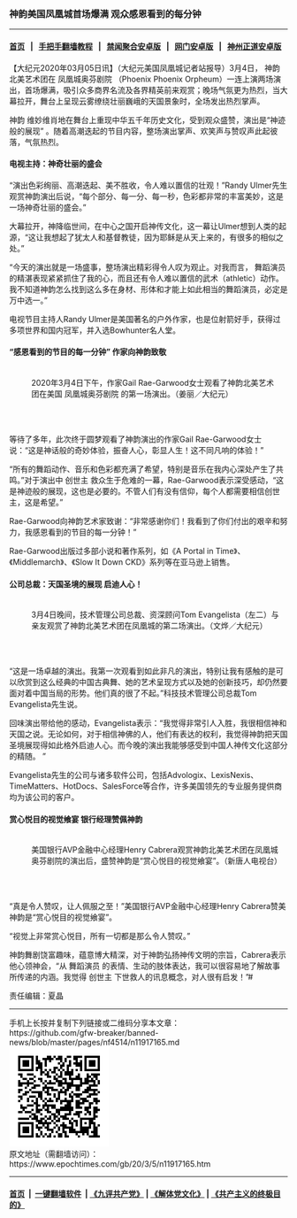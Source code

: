 ### 神韵美国凤凰城首场爆满 观众感恩看到的每分钟
------------------------

#### [首页](https://github.com/gfw-breaker/banned-news/blob/master/README.md) &nbsp;&nbsp;|&nbsp;&nbsp; [手把手翻墙教程](https://github.com/gfw-breaker/guides/wiki) &nbsp;&nbsp;|&nbsp;&nbsp; [禁闻聚合安卓版](https://github.com/gfw-breaker/bn-android) &nbsp;&nbsp;|&nbsp;&nbsp; [网门安卓版](https://github.com/oGate2/oGate) &nbsp;&nbsp;|&nbsp;&nbsp; [神州正道安卓版](https://github.com/SzzdOgate/update) 



<div><p>
 【大纪元2020年03月05日讯】（大纪元美国凤凰城记者站报导）3月4日，
 <ok href="https://www.epochtimes.com/gb/tag/%E7%A5%9E%E9%9F%B5.html">
  神韵
 </ok>
 北美艺术团在
 <ok href="https://www.epochtimes.com/gb/tag/%E5%87%A4%E5%87%B0%E5%9F%8E%E5%A5%A5%E8%8A%AC%E5%89%A7%E9%99%A2.html">
  凤凰城奥芬剧院
 </ok>
 （Phoenix Phoenix Orpheum）一连上演两场演出，首场爆满，吸引众多商界名流及各界精英前来观赏；晚场气氛更为热烈，当大幕拉开，舞台上呈现云雾缭绕壮丽巍峨的天国景象时，全场发出热烈掌声。
</p>
<p>
 <ok href="https://www.epochtimes.com/gb/tag/%E7%A5%9E%E9%9F%B5.html">
  神韵
 </ok>
 维妙维肖地在舞台上重现中华五千年历史文化，受到观众盛赞，演出是“神迹般的展现” 。随着高潮迭起的节目内容，整场演出掌声、欢笑声与赞叹声此起彼落，气氛热烈。
</p>
<h4>
 电视主持：神奇壮丽的盛会
</h4>
<p>
 “演出色彩绚丽、高潮迭起、美不胜收，令人难以置信的壮观！”Randy Ulmer先生观赏神韵演出后说，“每个部分、每一分、每一秒，色彩都非常的丰富美妙，这是一场神奇壮丽的盛会。”
</p>
<p>
 大幕拉开，神降临世间，在中心之国开启神传文化，这一幕让Ulmer想到人类的起源，“这让我想起了犹太人和基督教徒，因为耶稣是从天上来的，有很多的相似之处。”
</p>
<p>
 “今天的演出就是一场盛事，整场演出精彩得令人叹为观止。对我而言，
 <ok href="https://www.epochtimes.com/gb/tag/%E8%88%9E%E8%B9%88%E6%BC%94%E5%91%98.html">
  舞蹈演员
 </ok>
 的精湛表现紧紧抓住了我的心，而且还有令人难以置信的武术（athletic）动作。我不知道神韵怎么找到这么多在身材、形体和才能上如此相当的舞蹈演员，必定是万中选一。”
</p>
<p>
 电视节目主持人Randy Ulmer是美国著名的户外作家，也是位射箭好手，获得过多项世界和国内冠军，并入选Bowhunter名人堂。
</p>
<h4>
 “感恩看到的节目的每一分钟” 作家向神韵致敬
</h4>
<figure class="wp-caption aligncenter" id="attachment_11915928" style="width: 450px">
 <ok href="http://i.epochtimes.com/assets/uploads/2020/03/200304193332976.jpg">
  <img alt="" class="wp-image-11915928 size-medium" src="http://i.epochtimes.com/assets/uploads/2020/03/200304193332976-450x300.jpg"/>
 </ok>
 <br/><figcaption class="wp-caption-text">
  2020年3月4日下午，作家Gail Rae-Garwood女士观看了神韵北美艺术团在美国
  <ok href="https://www.epochtimes.com/gb/tag/%E5%87%A4%E5%87%B0%E5%9F%8E%E5%A5%A5%E8%8A%AC%E5%89%A7%E9%99%A2.html">
   凤凰城奥芬剧院
  </ok>
  的第一场演出。（姜丽／大纪元）
 </figcaption><br/>
</figure><br/>
<p>
 等待了多年，此次终于圆梦观看了神韵演出的作家Gail Rae-Garwood女士说：“这是神话般的奇妙体验，振奋人心，彰显人生！这不同凡响的体验！”
</p>
<p>
 “所有的舞蹈动作、音乐和色彩都充满了希望，特别是音乐在我内心深处产生了共鸣。”对于演出中
 <ok href="https://www.epochtimes.com/gb/tag/%E5%88%9B%E4%B8%96%E4%B8%BB.html">
  创世主
 </ok>
 救众生于危难的一幕，Rae-Garwood表示深受感动，“这是神迹般的展现，这也是必要的。不管人们有没有信仰，每个人都需要相信创世主，这是希望。”
</p>
<p>
 Rae-Garwood向神韵艺术家致谢：“非常感谢你们！我看到了你们付出的艰辛和努力，我感恩看到的节目的每一分钟！”
</p>
<p>
 Rae-Garwood出版过多部小说和著作系列，如《A Portal in Time》、《Middlemarch》、《Slow It Down CKD》系列等在亚马逊上销售。
</p>
<h4>
 公司总裁：天国圣境的展现 启迪人心！
</h4>
<figure class="wp-caption aligncenter" id="attachment_11916689" style="width: 450px">
 <ok href="http://i.epochtimes.com/assets/uploads/2020/03/2003050052471886.jpg">
  <img alt="" class="wp-image-11916689 size-medium" src="http://i.epochtimes.com/assets/uploads/2020/03/2003050052471886-450x300.jpg"/>
 </ok>
 <br/><figcaption class="wp-caption-text">
  3月4日晚间，技术管理公司总裁、资深顾问Tom Evangelista（左二）与亲友观赏了神韵北美艺术团在凤凰城的第二场演出。（文烨／大纪元）
 </figcaption><br/>
</figure><br/>
<p>
 “这是一场卓越的演出。我第一次观看到如此非凡的演出，特别让我有感触的是可以欣赏到这么经典的中国古典舞、她的艺术呈现方式以及她的创新技巧，却仍然要面对着中国当局的形势。他们真的很了不起。”科技技术管理公司总裁Tom Evangelista先生说。
</p>
<p>
 回味演出带给他的感动，Evangelista表示：“我觉得非常引人入胜，我很相信神和天国之说。无论如何，对于相信神佛的人，他们有表达的权利，我觉得神韵把天国圣境展现得如此格外启迪人心。而今晚的演出我能够感受到中国人神传文化这部分的精随。 ”
</p>
<p>
 Evangelista先生的公司与诸多软件公司，包括Advologix、LexisNexis、TimeMatters、HotDocs、SalesForce等合作，许多美国领先的专业服务提供商均为该公司的客户。
</p>
<h4>
 赏心悦目的视觉飨宴 银行经理赞佩神韵
</h4>
<figure class="wp-caption aligncenter" id="attachment_11916995" style="width: 450px">
 <ok href="http://i.epochtimes.com/assets/uploads/2020/03/2003050053081886.jpg">
  <img alt="" class="wp-image-11916995 size-medium" src="http://i.epochtimes.com/assets/uploads/2020/03/2003050053081886-450x300.jpg"/>
 </ok>
 <br/><figcaption class="wp-caption-text">
  美国银行AVP金融中心经理Henry Cabrera观赏神韵北美艺术团在凤凰城奥芬剧院的演出后，盛赞神韵是“赏心悦目的视觉飨宴”。（新唐人电视台）
 </figcaption><br/>
</figure><br/>
<p>
 “真是令人赞叹，让人佩服之至！”美国银行AVP金融中心经理Henry Cabrera赞美神韵是“赏心悦目的视觉飨宴”。
</p>
<p>
 “视觉上非常赏心悦目，所有一切都是那么令人赞叹。”
</p>
<p>
 神韵舞剧饶富趣味，蕴意博大精深，对于神韵弘扬神传文明的宗旨，Cabrera表示他心领神会，“从
 <ok href="https://www.epochtimes.com/gb/tag/%E8%88%9E%E8%B9%88%E6%BC%94%E5%91%98.html">
  舞蹈演员
 </ok>
 的表情、生动的肢体表达，我可以很容易地了解故事所传递的内涵。我觉得
 <ok href="https://www.epochtimes.com/gb/tag/%E5%88%9B%E4%B8%96%E4%B8%BB.html">
  创世主
 </ok>
 下世救人的讯息概念，对人很有启发！”#
</p>
<p>
 责任编辑：夏晶
</p>
</div>
<hr/>
手机上长按并复制下列链接或二维码分享本文章：<br/>
https://github.com/gfw-breaker/banned-news/blob/master/pages/nf4514/n11917165.md <br/>
<a href='https://github.com/gfw-breaker/banned-news/blob/master/pages/nf4514/n11917165.md'><img src='https://github.com/gfw-breaker/banned-news/blob/master/pages/nf4514/n11917165.md.png'/></a> <br/>
原文地址（需翻墙访问）：https://www.epochtimes.com/gb/20/3/5/n11917165.htm


------------------------
#### [首页](https://github.com/gfw-breaker/banned-news/blob/master/README.md) &nbsp;|&nbsp; [一键翻墙软件](https://github.com/gfw-breaker/nogfw/blob/master/README.md) &nbsp;| [《九评共产党》](https://github.com/gfw-breaker/9ping.md/blob/master/README.md#九评之一评共产党是什么) | [《解体党文化》](https://github.com/gfw-breaker/jtdwh.md/blob/master/README.md) | [《共产主义的终极目的》](https://github.com/gfw-breaker/gczydzjmd.md/blob/master/README.md)


<img src='http://gfw-breaker.win/banned-news/pages/nf4514/n11917165.md' width='0px' height='0px'/>